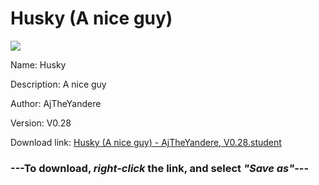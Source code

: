 # Husky (A nice guy)

<img src = "https://raw.githubusercontent.com/Arbiter1223/Koukou-Gurashi-Custom-Students/master/Students/Files/Husky%20(A%20nice%20guy).png">

Name: Husky

Description: A nice guy

Author: AjTheYandere

Version: V0.28

Download link: <a href="https://raw.githubusercontent.com/Arbiter1223/Koukou-Gurashi-Custom-Students/master/Students/Files/Husky%20(A%20nice%20guy)%20-%20AjTheYandere%2C%20V0.28.student">Husky (A nice guy) - AjTheYandere, V0.28.student</a>

### ---**To download, _right-click_ the link, and select _"Save as"_**---

